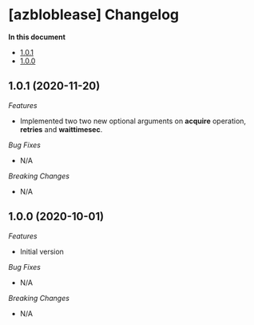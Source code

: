 # [azbloblease] Changelog

**In this document**

* [1.0.1](#1.0.1)
* [1.0.0](#1.0.0)

## 1.0.1 (2020-11-20)<a name="1.0.1"></a>
*Features*
* Implemented two two new optional arguments on **acquire** operation, **retries** and **waittimesec**.

*Bug Fixes*
* N/A

*Breaking Changes*
* N/A

## 1.0.0 (2020-10-01)<a name="1.0.0"></a>
*Features*
* Initial version

*Bug Fixes*
* N/A

*Breaking Changes*
* N/A
